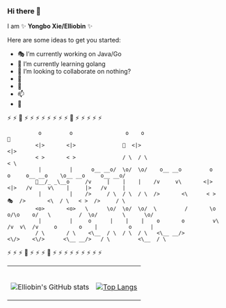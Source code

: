 ### Hi there 👋


I am ✨ **Yongbo Xie/Elliobin** ✨ 

Here are some ideas to get you started:

- 🎭 I’m currently working on Java/Go
- 🌱 I’m currently learning golang
- 👯 I’m looking to collaborate on nothing?
- 👾 
- 💬 
- 📫 
- 💫 


⚡ ⚡ 💫 ⚡ ⚡ ⚡ ⚡ ⚡ ⚡ ⚡ ⚡ 💫 ⚡ ⚡ ⚡ ⚡ ⚡ 
```
          o         o                 o    o                                                                       🚀 
         <|>       <|>               🌱  <|>                                                                      <|> 
         < >       < >               / \  / \                                                                      < \ 
          |         |      o__ __o/  \o/  \o/    o__ __o         o              o     o__ __o    \o__ __o     o__ __o/ 
         💫__/_ _\__o     /v     |    |    |    /v     v\       <|>            <|>   /v     v\    |     |>   /v     |  
          |         |    />     / \  / \  / \  />       <\      < >            🎭  />       <\  / \   < >  />     / \ 
         <o>       <o>   \      \o/  \o/  \o/  \         /       \o    o/\o    o/   \         /  \o/        \      \o/ 
          |         |     o      |    |    |    o       o         v\  /v  v\  /v     o       o    |          o      |  
         / \       / \    <\__  / \  / \  / \   <\__ __/>          <\/>    <\/>      <\__ __/>   / \         <\__  / \ 

```
⚡ ⚡ ⚡ 💫 ⚡ ⚡ ⚡ 💫 ⚡ ⚡ ⚡ ⚡ ⚡ ⚡ ⚡ ⚡ ⚡ 




<!-- Social -->
<table width="100%" frame=void >
<tr>
  <td align="center">
  <strong>&nbsp </strong>
    
 ![Elliobin's GitHub stats](https://github-readme-stats.vercel.app/api?username=Elliobin&show_icons=true&theme=radical) 

  
  </td>

  <td align="center">
  <strong>&nbsp</strong>
    
  [![Top Langs](https://github-readme-stats.vercel.app/api/top-langs/?username=Elliobin&layout=compact&theme=radical)](https://github.com/anuraghazra/github-readme-stats)

  </td>
</tr>
</table>
